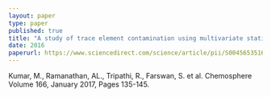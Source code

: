 ```yaml
---
layout: paper
type: paper
published: true
title: "A study of trace element contamination using multivariate statistical techniques and health risk assessment in groundwater of Chhaprola Industrial Area, Gautama Buddha Nagar, Uttar Pradesh, India"
date: 2016
paperurl: https://www.sciencedirect.com/science/article/pii/S0045653516312875?via%3Dihub
---
```

Kumar, M., Ramanathan, AL., Tripathi, R., Farswan, S. et al. Chemosphere Volume 166, January 2017, Pages 135-145.
